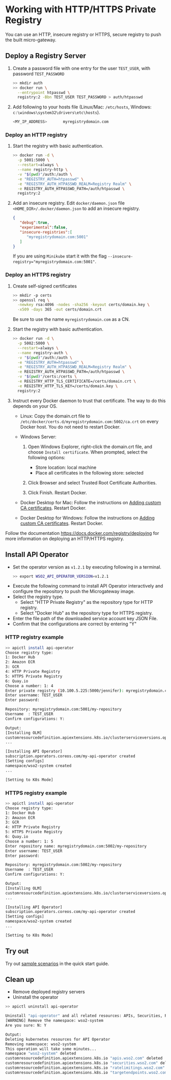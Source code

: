 # Working with HTTP/HTTPS Private Registry

You can use an HTTP, insecure registry or HTTPS, secure registry to push the built micro-gateway.

## Deploy a Registry Server

1.  Create a password file with one entry for the user `TEST_USER`, with password `TEST_PASSWORD`
    ```sh
    >> mkdir auth
    >> docker run \
      --entrypoint htpasswd \
      registry:2 -Bbn TEST_USER TEST_PASSWORD > auth/htpasswd
    ```
1. Add following to your hosts file (Linux/Mac: `/etc/hosts`, Windows: `c:\windows\system32\drivers\etc\hosts`).
    ```sh
    <MY_IP_ADDRESS>       myregistrydomain.com
    ```

### Deploy an HTTP registry

1. Start the registry with basic authentication.
    ```sh
    >> docker run -d \
      -p 5001:5000 \
      --restart=always \
      --name registry-http \
      -v "$(pwd)"/auth:/auth \
      -e "REGISTRY_AUTH=htpasswd" \
      -e "REGISTRY_AUTH_HTPASSWD_REALM=Registry Realm" \
      -e REGISTRY_AUTH_HTPASSWD_PATH=/auth/htpasswd \
      registry:2
    ```
   
1. Add an insecure registry.
   Edit `docker/daemon.json` file `<HOME_DIR>/.docker/daemon.json` to add an insecure registry.
   ```json
   { 
      "debug":true,
      "experimental":false,
      "insecure-registries":[ 
         "myregistrydomain.com:5001"
      ]
   }
   ```
   If you are using `Minikube` start it with the flag `--insecure-registry="myregistrydomain.com:5001"`.

### Deploy an HTTPS registry

1. Create self-signed certificates
    ```sh
    >> mkdir -p certs
    >> openssl req \
      -newkey rsa:4096 -nodes -sha256 -keyout certs/domain.key \
      -x509 -days 365 -out certs/domain.crt
    ```
   Be sure to use the name `myregistrydomain.com` as a CN.

1. Start the registry with basic authentication.
    ```sh
    >> docker run -d \
      -p 5002:5000 \
      --restart=always \
      --name registry-auth \
      -v "$(pwd)"/auth:/auth \
      -e "REGISTRY_AUTH=htpasswd" \
      -e "REGISTRY_AUTH_HTPASSWD_REALM=Registry Realm" \
      -e REGISTRY_AUTH_HTPASSWD_PATH=/auth/htpasswd \
      -v "$(pwd)"/certs:/certs \
      -e REGISTRY_HTTP_TLS_CERTIFICATE=/certs/domain.crt \
      -e REGISTRY_HTTP_TLS_KEY=/certs/domain.key \
      registry:2
    ```
1. Instruct every Docker daemon to trust that certificate. The way to do this depends on your OS.
   
   - Linux: Copy the domain.crt file to `/etc/docker/certs.d/myregistrydomain.com:5002/ca.crt` on every Docker host.
     You do not need to restart Docker.
   
   - Windows Server:
       1. Open Windows Explorer, right-click the domain.crt file, and choose `Install certificate`. When prompted,
          select the following options:
          - Store location: local machine
          - Place all certificates in the following store: selected
       1. Click Browser and select Trusted Root Certificate Authorities.
       
       1. Click Finish. Restart Docker.
   
   - Docker Desktop for Mac: Follow the instructions on
     [Adding custom CA certificates](https://docs.docker.com/docker-for-mac/faqs/#how-do-i-add-custom-ca-certificates).
     Restart Docker.
   
   - Docker Desktop for Windows: Follow the instructions on
     [Adding custom CA certificates](https://docs.docker.com/docker-for-windows/faqs/#how-do-i-add-custom-ca-certificates).
     Restart Docker.

Follow the documentation https://docs.docker.com/registry/deploying for more information on deploying
an HTTP/HTTPS registry.

## Install API Operator

- Set the operator version as `v1.2.1` by executing following in a terminal.
    ```sh
    >> export WSO2_API_OPERATOR_VERSION=v1.2.1
    ```
- Execute the following command to install API Operator interactively and configure the repository to push the
  Microgateway image.
- Select the registry type.
  - Select "HTTP Private Registry" as the repository type for HTTP registry.
  - Select "Docker Hub" as the repository type for HTTPS registry.
- Enter the file path of the downloaded service account key JSON File.
- Confirm that the configurations are correct by entering "Y"

### HTTP registry example
```sh
>> apictl install api-operator
Choose registry type:
1: Docker Hub
2: Amazon ECR
3: GCR
4: HTTP Private Registry
5: HTTPS Private Registry
6: Quay.io
Choose a number: 1: 4
Enter private registry (10.100.5.225:5000/jennifer): myregistrydomain.com:5001/my-repository
Enter username: TEST_USER
Enter password:

Repository: myregistrydomain.com:5001/my-repository
Username  : TEST_USER
Confirm configurations: Y:
```

```sh
Output:
[Installing OLM]
customresourcedefinition.apiextensions.k8s.io/clusterserviceversions.operators.coreos.com created
...

[Installing API Operator]
subscription.operators.coreos.com/my-api-operator created
[Setting configs]
namespace/wso2-system created
...

[Setting to K8s Mode]
```

### HTTPS registry example
```sh
>> apictl install api-operator
Choose registry type:
1: Docker Hub
2: Amazon ECR
3: GCR
4: HTTP Private Registry
5: HTTPS Private Registry
6: Quay.io
Choose a number: 1: 5
Enter repository name: myregistrydomain.com:5002/my-repository
Enter username: TEST_USER
Enter password:

Repository: myregistrydomain.com:5002/my-repository
Username  : TEST_USER
Confirm configurations: Y:
```

```sh
Output:
[Installing OLM]
customresourcedefinition.apiextensions.k8s.io/clusterserviceversions.operators.coreos.com created
...

[Installing API Operator]
subscription.operators.coreos.com/my-api-operator created
[Setting configs]
namespace/wso2-system created
...

[Setting to K8s Mode]
```

## Try out
Try out [sample scenarios](../../GettingStarted/quick-start-guide.md#sample-scenarios) in the quick start guide.

## Clean up

- Remove deployed registry servers
- Uninstall the operator

```sh
>> apictl uninstall api-operator

Uninstall "api-operator" and all related resources: APIs, Securities, Rate Limitings and Target Endpoints
[WARNING] Remove the namespace: wso2-system
Are you sure: N: Y
```

```sh
Output:
Deleting kubernetes resources for API Operator
Removing namespace: wso2-system
This operation will take some minutes...
namespace "wso2-system" deleted
customresourcedefinition.apiextensions.k8s.io "apis.wso2.com" deleted
customresourcedefinition.apiextensions.k8s.io "securities.wso2.com" deleted
customresourcedefinition.apiextensions.k8s.io "ratelimitings.wso2.com" deleted
customresourcedefinition.apiextensions.k8s.io "targetendpoints.wso2.com" deleted
```
